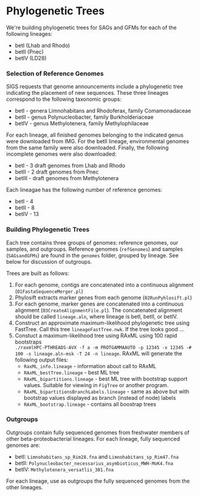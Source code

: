 # Phylogenetic Trees

We're building phylogenetic trees for SAGs and GFMs for each of the following lineages:
- betI (Lhab and Rhodo)
- betII (Pnec)
- betIV (LD28)

### Selection of Reference Genomes
SIGS requests that genome announcements include a phylogenetic tree indicating the placement of new sequences. These three lineages correspond to the following taxonomic groups:
- betI - genera Limnohabitans and Rhodoferax, family Comamonadaceae
- betII - genus Polynucleobacter, family Burkholderiaceae
- betIV - genus Methylotenera, family Methylophilaceae

For each lineage, all finished genomes belonging to the indicated genus were downloaded from IMG. For the betII lineage, environmental genomes from the same family were also downloaded. Finally, the following incomplete genomes were also downloaded:
- betI - 3 draft genomes from Lhab and Rhodo
- betII - 2 draft genomes from Pnec
- betIII - draft genomes from Methylotenera

Each lineagae has the following number of reference genomes:
- betI - 4
- betII - 8
- betIV - 13

### Building Phylogenetic Trees
Each tree contains three groups of genomes: reference genomes, our samples, and outgroups. Reference genomes (```refGenomes```) and samples (```SAGsandGFMs```) are found in the ```genomes``` folder, grouped by lineage. See below for discussion of outgroups.

Trees are built as follows:
1. For each genome, contigs are concatenated into a continuous alignment (```01FastaSequenceMerger.pl```)  
2. Phylosift extracts marker genes from each genome (```02RunPyhlosift.pl```)  
3. For each genome, marker genes are concatenated into a continuous alignment (```03CreateAlignmentFile.pl```). The concatenated alignment should be called ```lineage.aln```, where lineage is betI, betII, or betIV.  
4. Construct an approximate maximum-likelihood phylogenetic tree using FastTree. Call this tree ```lineageFastTree.nwk```. If the tree looks good ...  
5. Constuct a maximum-likelihood tree using RAxML using 100 rapid bootstraps  
  ```./raxmlHPC-PTHREADS-AVX -f a -m PROTGAMMAAUTO -p 12345 -x 12345 -# 100 -s lineage.aln-msk -T 24 -n lineage```. RAxML will generate the following output files:  
    - ```RaxML_info.lineage``` - information about call to RAxML  
    - ```RAxML_bestTree.lineage``` - best ML tree  
    - ```RAxML_bipartitions.lineage``` - best ML tree with bootstrap support values. Suitable for viewing in ```FigTree``` or another program.  
    - ```RAxML_bipartitionsBranchLabels.lineage``` - same as above but with bootstrap values displayed as branch (instead of node) labels  
    - ```RAxML_bootstrap.lineage``` - contains all boostrap trees  

### Outgroups
Outgroups contain fully sequenced genomes from freshwater members of other beta-proteobacterial lineages. For each lineage, fully sequenced genomes are:
  - betI: ```Limnohabitans_sp_Rim28.fna``` and ```Limnohabitans_sp_Rim47.fna```
  - betII: ```Polynucleobacter_necessarius_asymbioticus_MWH-MoK4.fna```
  - betIV: ```Methylotenera_versatlis_301.fna```

For each lineage, use as outgroups the fully sequenced genomes from the other lineages.
